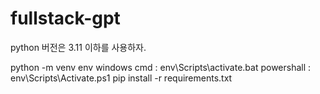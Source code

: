 # fullstack-gpt

python 버전은 3.11 이하를 사용하자.

python -m venv env
windows cmd : env\Scripts\activate.bat
powershall : env\Scripts\Activate.ps1
pip install -r requirements.txt
